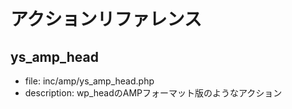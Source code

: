# アクションリファレンス

## ys_amp_head
- file: inc/amp/ys_amp_head.php
- description: wp_headのAMPフォーマット版のようなアクション
